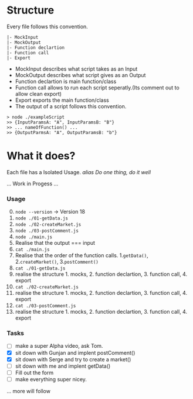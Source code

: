# Structure 
Every file follows this convention.

```
|- MockInput
|- MockOutput
|- Function declartion
|- Function call
|- Export
```

- MockInput describes what script takes as an Input
- MockOutput describes what script gives as an Output
- Function declartion is main function/class
- Function call allows to run each script seperatly.(Its comment out to allow clean export)
- Export exports the main function/class
- The output of a script follows this convention.

```
> node ./exampleScript
>> {InputParamsA: "A", InputParamsB: "B"}
>> ... nameOfFunction() ...
>> {OutputParmsA: "A", OutputParamsB: "b"}
```

# What it does?
Each file has a Isolated Usage. *alias Do one thing, do it well*

... Work in Progess ...

### Usage
0. `node --version`  -> Version 18
1. `node ./01-getData.js`
2. `node ./02-createMarket.js`
3. `node ./03-postComment.js`
4. `node ./main.js`
5. Realise that the output === input
6. `cat ./main.js`
7. Realise that the order of the function calls. 1.`getData()`, 2.`createMarket()`, 3.`postComment()`
8. `cat ./01-getData.js`
9. realise the structure 1. mocks, 2. function declartion, 3. function call, 4. export
10. `cat ./02-createMarket.js`
11. realise the structure 1. mocks, 2. function declartion, 3. function call, 4. export
12. `cat ./03-postComment.js`
13. realise the structure 1. mocks, 2. function declartion, 3. function call, 4. export

### Tasks

- [ ] make a super Alpha video, ask Tom. 
- [x] sit down with Gunjan and implent postComment()
- [x] sit down with Serge and try to create a market()
- [ ] sit down with me and implent getData()
- [ ] Fill out the form
- [ ] make everything super nicey.

... more will follow
